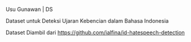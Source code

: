 Usu Gunawan | DS

Dataset untuk Deteksi Ujaran Kebencian dalam Bahasa Indonesia

Dataset Diambil dari https://github.com/ialfina/id-hatespeech-detection

